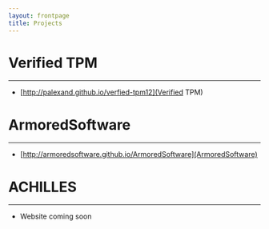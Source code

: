 ```yaml
---
layout: frontpage
title: Projects
---
```


# Verified TPM
-----

* [http://palexand.github.io/verfied-tpm12](Verified TPM)

# ArmoredSoftware
-----

* [http://armoredsoftware.github.io/ArmoredSoftware](ArmoredSoftware)

# ACHILLES
-----

* Website coming soon

